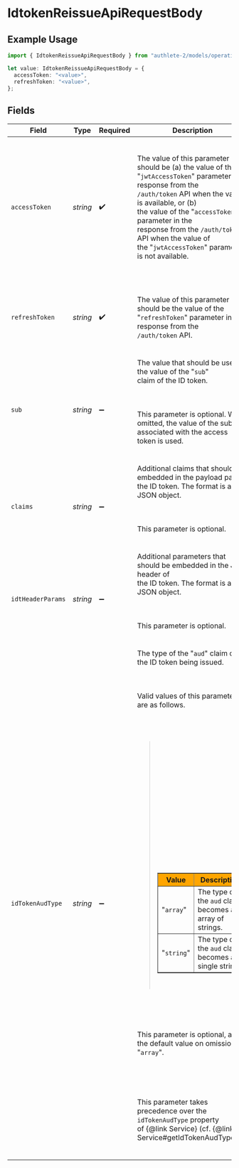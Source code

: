 # IdtokenReissueApiRequestBody

## Example Usage

```typescript
import { IdtokenReissueApiRequestBody } from "authlete-2/models/operations";

let value: IdtokenReissueApiRequestBody = {
  accessToken: "<value>",
  refreshToken: "<value>",
};
```

## Fields

| Field                                                                                                                                                                                                                                                                                                                                                                                                                                                                                                                                                                                                                                                                                                                                                              | Type                                                                                                                                                                                                                                                                                                                                                                                                                                                                                                                                                                                                                                                                                                                                                               | Required                                                                                                                                                                                                                                                                                                                                                                                                                                                                                                                                                                                                                                                                                                                                                           | Description                                                                                                                                                                                                                                                                                                                                                                                                                                                                                                                                                                                                                                                                                                                                                        |
| ------------------------------------------------------------------------------------------------------------------------------------------------------------------------------------------------------------------------------------------------------------------------------------------------------------------------------------------------------------------------------------------------------------------------------------------------------------------------------------------------------------------------------------------------------------------------------------------------------------------------------------------------------------------------------------------------------------------------------------------------------------------ | ------------------------------------------------------------------------------------------------------------------------------------------------------------------------------------------------------------------------------------------------------------------------------------------------------------------------------------------------------------------------------------------------------------------------------------------------------------------------------------------------------------------------------------------------------------------------------------------------------------------------------------------------------------------------------------------------------------------------------------------------------------------ | ------------------------------------------------------------------------------------------------------------------------------------------------------------------------------------------------------------------------------------------------------------------------------------------------------------------------------------------------------------------------------------------------------------------------------------------------------------------------------------------------------------------------------------------------------------------------------------------------------------------------------------------------------------------------------------------------------------------------------------------------------------------ | ------------------------------------------------------------------------------------------------------------------------------------------------------------------------------------------------------------------------------------------------------------------------------------------------------------------------------------------------------------------------------------------------------------------------------------------------------------------------------------------------------------------------------------------------------------------------------------------------------------------------------------------------------------------------------------------------------------------------------------------------------------------ |
| `accessToken`                                                                                                                                                                                                                                                                                                                                                                                                                                                                                                                                                                                                                                                                                                                                                      | *string*                                                                                                                                                                                                                                                                                                                                                                                                                                                                                                                                                                                                                                                                                                                                                           | :heavy_check_mark:                                                                                                                                                                                                                                                                                                                                                                                                                                                                                                                                                                                                                                                                                                                                                 | <p><br/>The value of this parameter should be (a) the value of the<br/>"`jwtAccessToken`" parameter in a response from the<br/>`/auth/token` API when the value is available, or (b)<br/>the value of the "`accessToken`" parameter in the<br/>response from the `/auth/token` API when the value of<br/>the "`jwtAccessToken`" parameter is not available.<br/></p><br/>                                                                                                                                                                                                                                                                                                                                                                                          |
| `refreshToken`                                                                                                                                                                                                                                                                                                                                                                                                                                                                                                                                                                                                                                                                                                                                                     | *string*                                                                                                                                                                                                                                                                                                                                                                                                                                                                                                                                                                                                                                                                                                                                                           | :heavy_check_mark:                                                                                                                                                                                                                                                                                                                                                                                                                                                                                                                                                                                                                                                                                                                                                 | <p><br/>The value of this parameter should be the value of the<br/>"`refreshToken`" parameter in a response from the<br/>`/auth/token` API.<br/></p><br/>                                                                                                                                                                                                                                                                                                                                                                                                                                                                                                                                                                                                          |
| `sub`                                                                                                                                                                                                                                                                                                                                                                                                                                                                                                                                                                                                                                                                                                                                                              | *string*                                                                                                                                                                                                                                                                                                                                                                                                                                                                                                                                                                                                                                                                                                                                                           | :heavy_minus_sign:                                                                                                                                                                                                                                                                                                                                                                                                                                                                                                                                                                                                                                                                                                                                                 | The value that should be used as the value of the "`sub`"<br/>claim of the ID token.<br/><br/><p><br/>This parameter is optional. When omitted, the value of the subject<br/>associated with the access token is used.<br/></p><br/>                                                                                                                                                                                                                                                                                                                                                                                                                                                                                                                               |
| `claims`                                                                                                                                                                                                                                                                                                                                                                                                                                                                                                                                                                                                                                                                                                                                                           | *string*                                                                                                                                                                                                                                                                                                                                                                                                                                                                                                                                                                                                                                                                                                                                                           | :heavy_minus_sign:                                                                                                                                                                                                                                                                                                                                                                                                                                                                                                                                                                                                                                                                                                                                                 | Additional claims that should be embedded in the payload part of<br/>the ID token. The format is a JSON object.<br/><br/><p><br/>This parameter is optional.<br/></p><br/>                                                                                                                                                                                                                                                                                                                                                                                                                                                                                                                                                                                         |
| `idtHeaderParams`                                                                                                                                                                                                                                                                                                                                                                                                                                                                                                                                                                                                                                                                                                                                                  | *string*                                                                                                                                                                                                                                                                                                                                                                                                                                                                                                                                                                                                                                                                                                                                                           | :heavy_minus_sign:                                                                                                                                                                                                                                                                                                                                                                                                                                                                                                                                                                                                                                                                                                                                                 | Additional parameters that should be embedded in the JWS header of<br/>the ID token. The format is a JSON object.<br/><br/><p><br/>This parameter is optional.<br/></p><br/>                                                                                                                                                                                                                                                                                                                                                                                                                                                                                                                                                                                       |
| `idTokenAudType`                                                                                                                                                                                                                                                                                                                                                                                                                                                                                                                                                                                                                                                                                                                                                   | *string*                                                                                                                                                                                                                                                                                                                                                                                                                                                                                                                                                                                                                                                                                                                                                           | :heavy_minus_sign:                                                                                                                                                                                                                                                                                                                                                                                                                                                                                                                                                                                                                                                                                                                                                 | The type of the "`aud`" claim of the ID token being issued.<br/><br/><p><br/>Valid values of this parameter are as follows.<br/></p><br/><br/><blockquote><br/><table border="1" cellpadding="5" style="border-collapse: collapse;"><br/>  <tr bgcolor="orange"><br/>    <th>Value</th><br/>    <th>Description</th><br/>  </tr><br/>  <tr><br/>    <td>"`array`"</td><br/>    <td>The type of the `aud` claim becomes an array of strings.</td><br/>  </tr><br/>  <tr><br/>    <td>"`string`"</td><br/>    <td>The type of the `aud` claim becomes a single string.</td><br/>  </tr><br/></table><br/></blockquote><br/><br/><p><br/>This parameter is optional, and the default value on omission is<br/>"`array`".<br/></p><br/><br/><p><br/>This parameter takes precedence over the `idTokenAudType` property<br/>of {@link Service} (cf. {@link Service#getIdTokenAudType()}).<br/></p><br/> |
